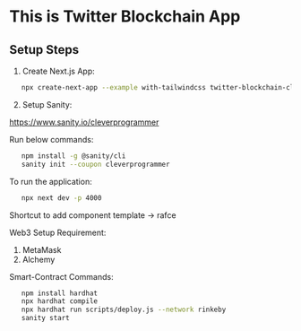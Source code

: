 # This is Twitter Blockchain App

## Setup Steps

1. Create Next.js App:

```bash
   npx create-next-app --example with-tailwindcss twitter-blockchain-clone
```

2. Setup Sanity:

https://www.sanity.io/cleverprogrammer

Run below commands:

```bash
   npm install -g @sanity/cli
   sanity init --coupon cleverprogrammer
```

To run the application:

```bash
   npx next dev -p 4000
```

Shortcut to add component template -> rafce

Web3 Setup Requirement:

1. MetaMask
2. Alchemy

Smart-Contract Commands:

```bash
   npm install hardhat
   npx hardhat compile
   npx hardhat run scripts/deploy.js --network rinkeby
   sanity start
```
